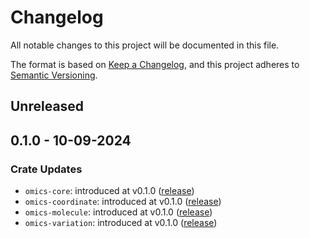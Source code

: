 # Changelog

All notable changes to this project will be documented in this file.

The format is based on [Keep a Changelog](https://keepachangelog.com/en/1.1.0/), and
this project adheres to [Semantic Versioning](https://semver.org/spec/v2.0.0.html).

## Unreleased

## 0.1.0 - 10-09-2024

### Crate Updates

* `omics-core`: introduced at v0.1.0
  ([release](https://github.com/stjude-rust-labs/omics/releases/tag/omics-core-v0.1.0))
* `omics-coordinate`: introduced at v0.1.0
  ([release](https://github.com/stjude-rust-labs/omics/releases/tag/omics-coordinate-v0.1.0))
* `omics-molecule`: introduced at v0.1.0
  ([release](https://github.com/stjude-rust-labs/omics/releases/tag/omics-molecule-v0.1.0))
* `omics-variation`: introduced at v0.1.0
  ([release](https://github.com/stjude-rust-labs/omics/releases/tag/omics-variation-v0.1.0))
